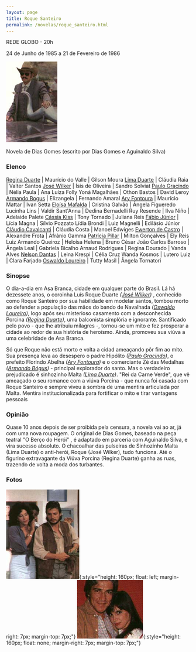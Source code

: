 ```yaml
---
layout: page
title: Roque Santeiro
permalink: /novelas/roque_santeiro.html
---
```


REDE GLOBO - 20h

24 de Junho de 1985 a 21 de Fevereiro de 1986

![Roque Santeiro](/novelas/img/roque_santeiro_l_duarte_r.jpg)

Novela de Dias Gomes (escrito por Dias Gomes e Aguinaldo Silva)

### Elenco

[Regina Duarte](/novelas/regina_duarte.html) | Maurício do Valle | Gilson Moura
[Lima Duarte](/novelas/lima_duarte.html) | Cláudia Raia | Valter Santos
[José Wilker](/novelas/jose_wilker.html) | Ísis de Oliveira | Sandro Solviat
[Paulo Gracindo](/novelas/paulo_gracindo.html) | Nélia Paula | Ana Luíza Folly
Yoná Magalhães | Othon Bastos | David Leroy
[Armando Bogus](/novelas/armando_bogus.html) | Elizangela | Fernando Amaral
[Ary Fontoura](/novelas/ary_fontoura.html) | Maurício Mattar | Ivan Setta
[Eloísa Mafalda](/novelas/eloisa_mafalda.html) | Cristina Galvão | Ângela Figueredo
Lucinha Lins | Valdir Sant'Anna | Dedina Bernadelli
Ruy Resende | Ilva Niño | Adelaide Palete
[Cássia Kiss](/novelas/cassia_kiss.html) | Tony Tornado | Juliana Reis
[Fábio Júnior](/novelas/fabio_junior.html) | Lícia Magna | Sílvio Pozzato
Lídia Brondi | Luiz Magnelli | Edilásio Júnior
[Cláudio Cavalcanti](/novelas/claudio_cavalcanti.html) | Cláudia Costa | Manoel Edwiges
[Ewerton de Castro](/novelas/ewerton_de_castro.html) | Alexandre Frota | Afrânio Gamma
[Patrícia Pillar](/novelas/patricia_pillar.html) | Milton Gonçalves | Ely Reis
Luiz Armando Queiroz | Heloísa Helena | Bruno César
João Carlos Barroso | Ângela Leal | Gabriela Bicalho
Arnaud Rodrigues | Regina Dourado | Vanda Alves
[Nelson Dantas](/novelas/nelson_dantas.html) | Leina Krespi | Célia Cruz
Wanda Kosmos | Lutero Luiz | Clara Farjado
[Oswaldo Loureiro](/novelas/oswaldo_loureiro.html) | Tutty Masil | Ângela Tornatori

### Sinopse

O dia-a-dia em Asa Branca, cidade em qualquer parte do Brasil. Lá há dezessete anos, o coroinha Luís Roque Duarte *([José Wilker](/novelas/jose_wilker.html))* , conhecido como Roque Santeiro por sua habilidade em modelar santos, tombou morto ao defender a população das mãos do bando de Navalhada *([Oswaldo Loureiro](/novelas/oswaldo_loureiro.html))*, logo após seu misterioso casamento com a desconhecida Porcina *([Regina Duarte](/novelas/regina_duarte.html))*, uma balconista simplória e ignorante. Santificado pelo povo - que lhe atribuiu milagres -, tornou-se um mito e fez prosperar a cidade ao redor de sua história de heroísmo. Ainda, promoveu sua viúva a uma celebridade de Asa Branca.

Só que Roque não está morto e volta a cidad ameaçando pôr fim ao mito. Sua presença leva ao desespero o padre Hipólito *([Paulo Gracindo](/novelas/paulo_gracindo.html))*, o prefeito Florindo Abelha *([Ary Fontoura](/novelas/ary_fontoura.html))* e o comerciante Zé das Medalhas *([Armando Bógus](/novelas/armando_bogus.html))* - principal explorador do santo. Mas o verdadeiro prejudicado é sinhozinho Malta *([Lima Duarte](/novelas/lima_duarte.html))*. "Rei da Carne Verde", que vê ameaçado o seu romance com a viúva Porcina - que nunca foi casada com Roque Santeiro e sempre viveu à sombra de uma mentira articulada por Malta. Mentira institucionalizada para fortificar o mito e tirar vantagens pessoais

### Opinião

Quase 10 anos depois de ser proibida pela censura, a novela vai ao ar, já com uma nova roupagem. O original de Dias Gomes, baseado na peça teatral "O Berço do Herói" , é adaptado em parceria com Aguinaldo Silva, e vira sucesso absoluto. O chacoalhar das pulseiras de Sinhozinho Malta (Lima Duarte) o anti-herói, Roque (José Wilker), tudo funciona. Até o figurino extravagante da Viúva Porcina (Regina Duarte) ganha as ruas, trazendo de volta a moda dos turbantes.

### Fotos

![Yoná Magalhães e Fábio Jr](/novelas/img/roque_santeiro_fabio_jr_e_yona.jpg){:style="height: 160px; float: left; margin-right: 7px; margin-top: 7px;"}
![Cláudio Cavalcanti como Padre Albano e Lídia Brondi](/novelas/img/roque_santeiro_claudio_cavalc_e_lidia_b.jpg){:style="height: 160px; float: none; margin-right: 7px; margin-top: 7px;"}

